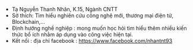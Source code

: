 - Tạ Nguyễn Thanh Nhân, K.15, Ngành CNTT
- Sở thích: Tìm hiểu nghiên cứu công nghệ mới, thương mại điện tử, Blockchain,...
- Định hướng nghề nghiệp : mong muốn học hỏi tìm hiểu thêm nhiều kiến thức bổ ích nhằm áp dụng vào công việc hiện tại.
- Kết nối : địa chỉ facebook  : https://www.facebook.com/nhantnt93
